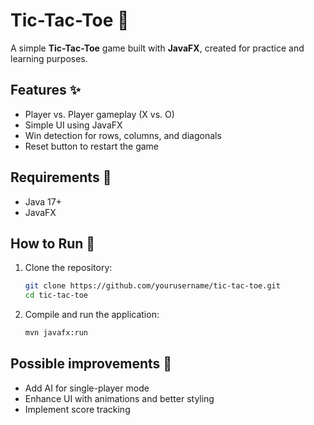 # **Tic-Tac-Toe** 🎲  

A simple **Tic-Tac-Toe** game built with **JavaFX**, created for practice and learning purposes.  

## **Features** ✨  
- Player vs. Player gameplay (X vs. O)  
- Simple UI using JavaFX  
- Win detection for rows, columns, and diagonals  
- Reset button to restart the game  

## **Requirements** 📌  
- Java 17+  
- JavaFX 

## **How to Run** 🚀  
1. Clone the repository:  
   ```bash
   git clone https://github.com/yourusername/tic-tac-toe.git
   cd tic-tac-toe

2. Compile and run the application: 
   ```bash
   mvn javafx:run

## Possible improvements 🔧
- Add AI for single-player mode
- Enhance UI with animations and better styling
- Implement score tracking